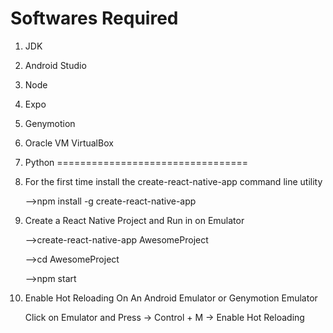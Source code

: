 Softwares Required
==================================
1. JDK
2. Android Studio
3. Node
4. Expo
5. Genymotion
6. Oracle VM VirtualBox
7. Python
=================================

1. For the first time install the create-react-native-app command line utility

   -->npm install -g create-react-native-app


2. Create a React Native Project and Run in on Emulator

   -->create-react-native-app AwesomeProject

   -->cd AwesomeProject

   -->npm start

3. Enable Hot Reloading On An Android Emulator or Genymotion Emulator

   Click on Emulator and Press -> Control + M -> Enable Hot Reloading
